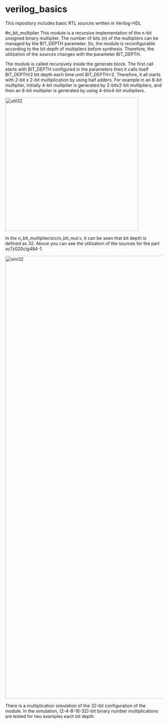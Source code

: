 # verilog_basics
 This repository includes basic RTL sources written in Verilog-HDL
 
#n_bit_multiplier
 This module is a recursive implementation of the n-bit unsigned binary multiplier. The number of bits (n) of the multipliers can be managed by the BIT_DEPTH parameter. So, the module is reconfigurable according to the bit depth of multipliers before synthesis. Therefore, the utilization of the sources changes with the parameter BIT_DEPTH. 
 
 The module is called recursively inside the generate block. The first call starts with BIT_DEPTH configured in the parameters then it calls itself BIT_DEPTH/2 bit depth each time until BIT_DEPTH=2. Therefore, it all starts with 2-bit x 2-bit multiplication by using half adders. For example in an 8-bit multiplier, initially 4-bit multiplier is generated by 2-bitx2-bit multipliers, and then an 8-bit multiplier is generated by using 4-bitx4-bit multipliers.
 
 <img width="426" alt="util32" src="https://github.com/oktayogutcu/verilog_basics/assets/46667326/440c7cbc-980e-4fbb-ac62-fb43201e29ea">
 
 In the n_bit_multiplier/src/n_bit_mul.v, it can be seen that bit depth is defined as 32. Above you can see the utilization of the sources for the part xc7z020clg484-1.

<img width="1413" alt="sim32" src="https://github.com/oktayogutcu/verilog_basics/assets/46667326/200afa08-3354-4ad1-9397-1ca96b139159">

There is a multiplication simulation of the 32-bit configuration of the module. In the simulation, (2-4-8-16-32)-bit binary number multiplications are tested for two examples each bit depth.
